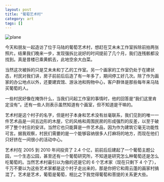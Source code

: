 ```yaml
---
layout: post
title: "葡萄艺术村"
category: art
tags: []
---
```



![plane](http://ww1.sinaimg.cn/mw690/534218fftw1dwj4bc0ngnj.jpg)


今天和朋友一起造访了位于马陆的葡萄艺术村，想赶在艾未未工作室拆除前拍两张照片。结果我们晚来一步，发现强拆比说好的时间提前了几个月，我们连残骸都没找到。真是昔楼已乘黄鹤去，此地空余大白菜。


当然这次被拆的只是艾未未和丁乙的工作室。另一个画家的工作室仍处于在建状态，村民对我们讲，房子前前后后造了有一年多了，期间停工好几次。除了作为画家的办公地点以外，还要建宾馆、游泳池和购物中心，客户群体是那些每年来马陆买葡萄的人。


一些村民好像在掩饰什么，当我们问起工作室的事情时，他的回答是“我们这里肯定没有”。还有一些人则表示虽然知道有个画室，但不知道是干嘛的。


艺术村是这个村子的名字，但是村子本身和艺术没有丝毫联系，我们见到的唯一一件艺术品是一间五边形的木屋，它的风格和周围民房的形成强烈的反差，以至于破坏了整个村庄的安详。当然它也只能算是一件艺术品，因为作为建筑它毫无功能性可言。据我观察，村民们需要的是一个能够容纳很多人打麻将的地方，而现在他们只好挤在一间很小的活动中心。


艺术村在 2005 到 2010 年间投资了 2.4 个亿，前前后后建起了一个葡萄主题公园，一个生态公园，甚至还有一个葡萄研究所，不知道是研究怎么种葡萄还是怎么吃葡萄的。当然艺术村最引以为傲的还是它的 6 个艺术家（现在只剩下 4 个了），千万不要以为这些艺术家都是这个村子走出来的，那是你把它和周云蓬的画家村搞混了。艺术是艺术，葡萄是葡萄，相比之下我觉得葡萄和菩提的关系更大些。